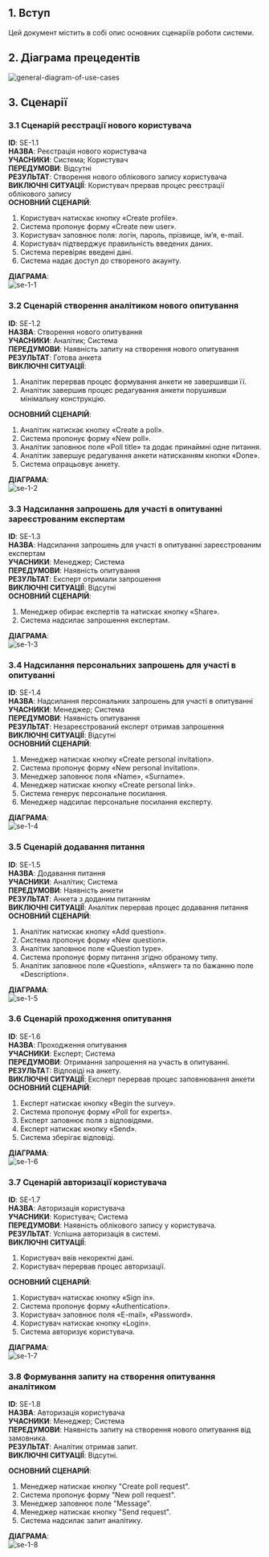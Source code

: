 ## 1. Вступ  
Цей документ містить в собі опис основних сценаріїв роботи системи.

## 2. Діаграма прецедентів

![general-diagram-of-use-cases](http://www.plantuml.com/plantuml/proxy?cache=no&src=https://raw.githubusercontent.com/snyk04/SurvExp/main/src/uml/use-cases/general-diagram-of-use-cases.puml)

## 3. Сценарії  

### 3.1 Сценарій реєстрації нового користувача

**ID**: SE-1.1  
**НАЗВА**: Реєстрація нового користувача  
**УЧАСНИКИ**: Система; Користувач  
**ПЕРЕДУМОВИ**: Відсутні  
**РЕЗУЛЬТАТ**: Створення нового облікового запису користувача  
**ВИКЛЮЧНІ СИТУАЦІЇ**: Користувач прервав процес реєстрації облікового запису  
**ОСНОВНИЙ СЦЕНАРІЙ**:  
1. Користувач натискає кнопку «Create profile».  
2. Система пропонує форму «Create new user».  
3. Користувач заповнює поля: логін, пароль, прізвище, ім’я, e-mail.  
4. Користувач підтверджує правильність введених даних.  
5. Система перевіряє введені дані.  
6. Система надає доступ до створеного акаунту.  

**ДІАГРАМА**:  
![se-1-1](http://www.plantuml.com/plantuml/proxy?cache=no&src=https://raw.githubusercontent.com/snyk04/SurvExp/main/src/uml/use-cases/se-1-1.puml)

### 3.2 Сценарій створення аналітиком нового опитування  

**ID**: SE-1.2  
**НАЗВА**: Cтворення нового опитування  
**УЧАСНИКИ**: Аналітик; Система  
**ПЕРЕДУМОВИ**: Наявність запиту на створення нового опитування  
**РЕЗУЛЬТАТ**: Готова анкета  
**ВИКЛЮЧНІ СИТУАЦІЇ**:  
1. Аналітик перервав процес формування анкети не завершивши її.  
2. Аналітик завершив процес редагування анкети порушивши мінімальну конструкцію.  

**ОСНОВНИЙ СЦЕНАРІЙ**:  
1. Аналітик натискає кнопку «Create a poll».  
2. Система пропонує форму «New poll».  
3. Аналітик заповнює поле «Poll title» та додає принаймні одне питання.  
4. Аналітик завершує редагування анкети натисканням кнопки «Done».  
5. Система опрацьовує анкету.  

**ДІАГРАМА**:  
![se-1-2](http://www.plantuml.com/plantuml/proxy?cache=no&src=https://raw.githubusercontent.com/snyk04/SurvExp/main/src/uml/use-cases/se-1-2.puml)

### 3.3 Надсилання запрошень для участі в опитуванні зареєстрованим експертам  

**ID**: SE-1.3  
**НАЗВА**: Надсилання запрошень для участі в опитуванні зареєстрованим експертам  
**УЧАСНИКИ**: Менеджер; Система  
**ПЕРЕДУМОВИ**: Наявність опитування  
**РЕЗУЛЬТАТ**: Експерт отримали запрошення  
**ВИКЛЮЧНІ СИТУАЦІЇ**: Відсутні  
**ОСНОВНИЙ СЦЕНАРІЙ**:  
1. Менеджер обирає експертів та натискає кнопку «Share».  
2. Система надсилає запрошення експертам.  

**ДІАГРАМА**:  
![se-1-3](http://www.plantuml.com/plantuml/proxy?cache=no&src=https://raw.githubusercontent.com/snyk04/SurvExp/main/src/uml/use-cases/se-1-3.puml)

### 3.4 Надсилання персональних запрошень для участі в опитуванні  

**ID**: SE-1.4  
**НАЗВА**: Надсилання персональних запрошень для участі в опитуванні  
**УЧАСНИКИ**: Менеджер; Система  
**ПЕРЕДУМОВИ**: Наявність опитування  
**РЕЗУЛЬТАТ**: Незареєстрований експерт отримав запрошення  
**ВИКЛЮЧНІ СИТУАЦІЇ**: Відсутні  
**ОСНОВНИЙ СЦЕНАРІЙ**:  
1. Менеджер натискає кнопку «Create personal invitation».
2. Система пропонує форму «New personal invitation».
3. Менеджер заповнює поля «Name», «Surname».  
4. Менеджер натискає кнопку «Create personal link».
5. Система генерує персональне посилання.   
6. Менеджер надсилає персональне посилання експерту.  

**ДІАГРАМА**:  
![se-1-4](http://www.plantuml.com/plantuml/proxy?cache=no&src=https://raw.githubusercontent.com/snyk04/SurvExp/main/src/uml/use-cases/se-1-4.puml)

### 3.5 Сценарій додавання питання

**ID**: SE-1.5  
**НАЗВА**: Додавання питання  
**УЧАСНИКИ**: Аналітик; Система   
**ПЕРЕДУМОВИ**: Наявність анкети  
**РЕЗУЛЬТАТ**: Анкета з доданим питанням  
**ВИКЛЮЧНІ СИТУАЦІЇ**: Аналітик перервав процес додавання питання  
**ОСНОВНИЙ СЦЕНАРІЙ**:  
1. Аналітик натискає кнопку «Add question».  
2. Система пропонує форму «New question».  
3. Аналітик заповнює поле «Question type».  
4. Система пропонує форму питання згідно обраному типу.  
5. Аналітик заповнює поле «Question», «Answer» та по бажанню поле «Description».  

**ДІАГРАМА**:  
![se-1-5](http://www.plantuml.com/plantuml/proxy?cache=no&src=https://raw.githubusercontent.com/snyk04/SurvExp/main/src/uml/use-cases/se-1-5.puml)

### 3.6 Сценарій проходження опитування

**ID**: SE-1.6  
**НАЗВА**: Проходження опитування  
**УЧАСНИКИ**: Експерт; Система  
**ПЕРЕДУМОВИ**: Отримання запрошення на участь в опитуванні.  
**РЕЗУЛЬТА**Т: Відповіді на анкету.  
**ВИКЛЮЧНІ СИТУАЦІЇ**: Експерт перервав процес заповнювання анкети  
**ОСНОВНИЙ СЦЕНАРІЙ**:  
1. Експерт натискає кнопку «Begin the survey».  
2. Система пропонує форму «Poll for experts».  
3. Експерт заповнює поля з відповідями.  
4. Експерт натискає кнопку «Send».  
5. Система зберігає відповіді.  

**ДІАГРАМА**:  
![se-1-6](http://www.plantuml.com/plantuml/proxy?cache=no&src=https://raw.githubusercontent.com/snyk04/SurvExp/main/src/uml/use-cases/se-1-6.puml)

### 3.7 Сценарій авторизації користувача

**ID**: SE-1.7  
**НАЗВА**: Авторизація користувача  
**УЧАСНИКИ**: Користувач; Система   
**ПЕРЕДУМОВИ**: Наявність облікового запису у користувача.  
**РЕЗУЛЬТАТ**: Успішна авторизація в системі.  
**ВИКЛЮЧНІ СИТУАЦІЇ**:  
1. Користувач ввів некоректні дані.  
2. Користувач перервав процес авторизації.  

**ОСНОВНИЙ СЦЕНАРІЙ**:  
1. Користувач натискає кнопку «Sign in».  
2. Система пропонує форму «Authentication».   
3. Користувач заповнює поля «E-mail», «Password».  
4. Користувач натискає кнопку «Login».  
5. Система авторизує користувача.  

**ДІАГРАМА**:  
![se-1-7](http://www.plantuml.com/plantuml/proxy?cache=no&src=https://raw.githubusercontent.com/snyk04/SurvExp/main/src/uml/use-cases/se-1-7.puml)

### 3.8 Формування запиту на створення опитування аналітиком  

**ID**: SE-1.8  
**НАЗВА**: Авторизація користувача  
**УЧАСНИКИ**: Менеджер; Система   
**ПЕРЕДУМОВИ**: Наявність запиту на створення нового опитування від замовника.  
**РЕЗУЛЬТАТ**: Аналітик отримав запит.  
**ВИКЛЮЧНІ СИТУАЦІЇ**: Відсутні.  

**ОСНОВНИЙ СЦЕНАРІЙ**:  
1. Менеджер натискає кнопку "Create poll request".  
2. Система пропонує форму "New poll request".  
3. Менеджер заповнює поле "Message".  
4. Менеджер натискає кнопку "Send request".
5. Система надсилає запит аналітику.

**ДІАГРАМА**:  
![se-1-8](http://www.plantuml.com/plantuml/proxy?cache=no&src=https://raw.githubusercontent.com/snyk04/SurvExp/main/src/uml/use-cases/se-1-8.puml)
